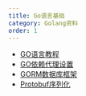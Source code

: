 ```yaml
---
title: Go语言基础
category: Golang资料
order: 1
---
```


* [GO语言教程](http://www.topgoer.com/)
* [GO依赖代理设置](https://blog.csdn.net/qq_17308321/article/details/103750112)
* [GORM数据库框架](http://gorm.book.jasperxu.com)
* [Protobuf序列化](http://www.topgoer.com/%E5%BE%AE%E6%9C%8D%E5%8A%A1/gRPC/Protobuf%E8%AF%AD%E6%B3%95.html)